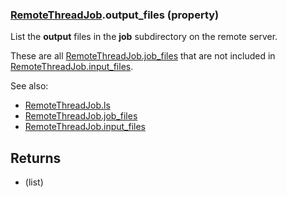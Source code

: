 ### [RemoteThreadJob](RemoteThreadJob.md).output_files (property)




List the **output** files in the **job** subdirectory on the remote server.

These are all [RemoteThreadJob.job_files](RemoteThreadJob.job_files.md) that are not included in [RemoteThreadJob.input_files](RemoteThreadJob.input_files.md).

See also:

* [RemoteThreadJob.ls](RemoteThreadJob.ls.md)
* [RemoteThreadJob.job_files](RemoteThreadJob.job_files.md)
* [RemoteThreadJob.input_files](RemoteThreadJob.input_files.md)

Returns
----------
* (list)

